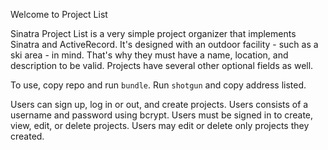 Welcome to Project List

Sinatra Project List is a very simple project organizer that implements Sinatra and ActiveRecord.  It's designed with an outdoor facility - such as a ski area - in mind.  That's why they must have a name, location, and description to be valid.  Projects have several other optional fields as well.

To use, copy repo and run `bundle`.
Run `shotgun` and copy address listed.

Users can sign up, log in or out, and create projects.  Users consists of a username and password using bcrypt.  Users must be signed in to create, view, edit, or delete projects.  Users may edit or delete only projects they created.
